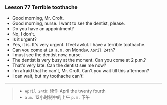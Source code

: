 ### Leeson 77 Terrible toothache

- Good morning, Mr. Croft.
- Good morning, nurse. I want to see the dentist, please.
- Do you have an appointment?
- No, I don't.
- Is it urgent?
- Yes, it is. It's very urgent. 
I feel awful. 
I have a terrible toothache.
- Can you come at `10 a.m.` on Monday, `April 24th`?
- I must see the dentist now, nurse.
- The dentist is very busy at the moment. 
Can you come at 2 p.m.?
- That's very late. Can the dentist see me now?
- I'm afraid that he can't, Mr. Croft.
Can't you wait till this afternoon?
- I can wait, but my toothache can't!

---

> - `April 24th`: 读作 April the twenty fourth
> - `a.m.` 12小时制中的上午 `p.m.` 下午
